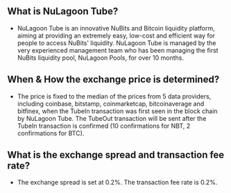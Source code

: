 What is NuLagoon Tube?
-----------

- NuLagoon Tube is an innovative NuBits and Bitcoin liquidity platform, aiming at providing an extremely easy, low-cost and efficient way for people to access NuBits' liquidity.
NuLagoon Tube is managed by the very experienced management team who has been managing the first NuBits liquidity pool, NuLagoon Pools, for over 10 months. 

When & How the exchange price is determined?
------------

- The price is fixed to the median of the prices from 5 data providers, including coinbase, bitstamp, coinmarketcap, bitcoinaverage and bitfinex, when the TubeIn transaction was first seen in the block chain by NuLagoon Tube. The TubeOut transaction will be sent after the TubeIn transaction is confirmed (10 confirmations for NBT, 2 confirmations for BTC).

What is the exchange spread and transaction fee rate?
-------------

- The exchange spread is set at 0.2%. The transaction fee rate is 0.2%.


